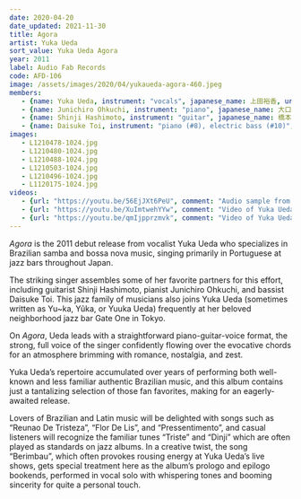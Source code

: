 ```yaml
---
date: 2020-04-20
date_updated: 2021-11-30
title: Agora
artist: Yuka Ueda
sort_value: Yuka Ueda Agora
year: 2011
label: Audio Fab Records
code: AFD-106
image: /assets/images/2020/04/yukaueda-agora-460.jpeg
members:
   - {name: Yuka Ueda, instrument: "vocals", japanese_name: 上田裕香, url: "http://yuuka-agora.com/wp/"}
   - {name: Junichiro Ohkuchi, instrument: "piano", japanese_name: 大口純一郎, url: "https://pianistjohkuchi.blogspot.com/"}
   - {name: Shinji Hashimoto, instrument: "guitar", japanese_name: 橋本信二, url: "https://session67.jp/interview/05/"}
   - {name: Daisuke Toi, instrument: "piano (#8), electric bass (#10)", japanese_name: トオイダイスケ, url: "http://www.daisuketoi.com/"}
images:
   - L1210478-1024.jpg
   - L1210480-1024.jpg
   - L1210488-1024.jpg
   - L1210503-1024.jpg
   - L1210496-1024.jpg
   - L1120175-1024.jpg
videos: 
   - {url: "https://youtu.be/56EjJXt6PeU", comment: "Audio sample from “Flor de Lis”, the fourth track on this album"}
   - {url: "https://youtu.be/XuImtwehYYw", comment: "Video of Yuka Ueda singing “Pressentimento” live"}
   - {url: "https://youtu.be/qmIjpprzmvk", comment: "Video of Yuka Ueda singing “Triste” live"}
---
```

*Agora* is the 2011 debut release from vocalist Yuka Ueda who specializes in Brazilian samba and bossa nova music, singing primarily in Portuguese at jazz bars throughout Japan.

The striking singer assembles some of her favorite partners for this effort, including guitarist Shinji Hashimoto, pianist Junichiro Ohkuchi, and bassist Daisuke Toi. This jazz family of musicians also joins Yuka Ueda (sometimes written as Yu~ka, Yũka, or Yuuka Ueda) frequently at her beloved neighborhood jazz bar Gate One in Tokyo.

On *Agora*, Ueda leads with a straightforward piano-guitar-voice format, the strong, full voice of the singer confidently flowing over the evocative chords for an atmosphere brimming with romance, nostalgia, and zest.

Yuka Ueda’s repertoire accumulated over years of performing both well-known and less familiar authentic Brazilian music, and this album contains just a tantalizing selection of those fan favorites, making for an eagerly-awaited release.

Lovers of Brazilian and Latin music will be delighted with songs such as “Reunao De Tristeza”, “Flor De Lis”, and “Pressentimento”, and casual listeners will recognize the familiar tunes “Triste” and “Dinji” which are often played as standards on jazz albums. In a creative twist, the song “Berimbau”, which often provokes rousing energy at Yuka Ueda’s live shows, gets special treatment here as the album’s prologo and epilogo bookends, performed in vocal solo with whispering tones and booming sincerity for quite a personal touch.

